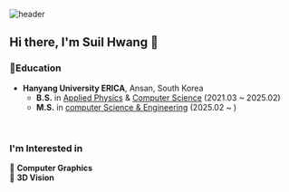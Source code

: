 ![header](https://capsule-render.vercel.app/api?type=waving&height=300&color=timeGradient&text=Suil%20Hwang)


## Hi there, I'm Suil Hwang 👋  

<h3 align="left">📖Education </h3>

* **Hanyang University ERICA**, Ansan, South Korea
    * **B.S.** in [Applied Physics](http://appliedphysics.hanyang.ac.kr/) & [Computer Science](http://sw.hanyang.ac.kr/) (2021.03 ~ 2025.02)
    * **M.S.** in [computer Science & Engineering](http://cse.hanyang.ac.kr/) (2025.02 ~ )

<br>

### I'm Interested in   
🔎 **Computer Graphics**<br>
🔎 **3D Vision**<br>
